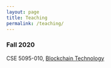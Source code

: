 ```yaml
---
layout: page
title: Teaching
permalink: /teaching/
---
```



### **Fall 2020** 

CSE 5095-010, [Blockchain Technology](/blockchain-technology-f2020/) 

